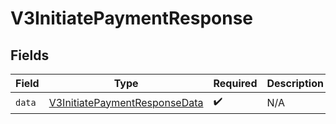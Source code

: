 # V3InitiatePaymentResponse


## Fields

| Field                                                                                 | Type                                                                                  | Required                                                                              | Description                                                                           |
| ------------------------------------------------------------------------------------- | ------------------------------------------------------------------------------------- | ------------------------------------------------------------------------------------- | ------------------------------------------------------------------------------------- |
| `data`                                                                                | [V3InitiatePaymentResponseData](../../models/shared/V3InitiatePaymentResponseData.md) | :heavy_check_mark:                                                                    | N/A                                                                                   |